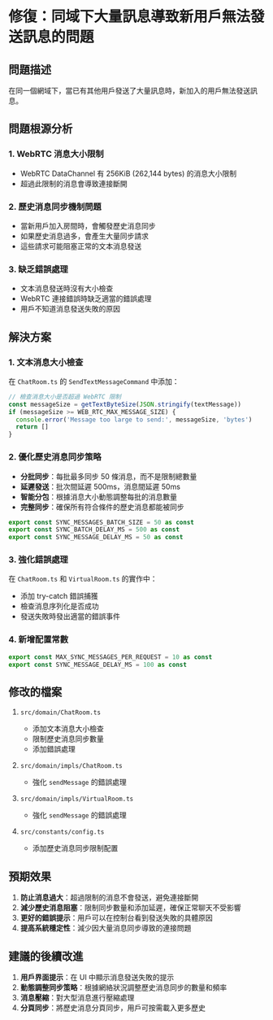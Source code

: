 # 修復：同域下大量訊息導致新用戶無法發送訊息的問題

## 問題描述

在同一個網域下，當已有其他用戶發送了大量訊息時，新加入的用戶無法發送訊息。

## 問題根源分析

### 1. WebRTC 消息大小限制

- WebRTC DataChannel 有 256KiB (262,144 bytes) 的消息大小限制
- 超過此限制的消息會導致連接斷開

### 2. 歷史消息同步機制問題

- 當新用戶加入房間時，會觸發歷史消息同步
- 如果歷史消息過多，會產生大量同步請求
- 這些請求可能阻塞正常的文本消息發送

### 3. 缺乏錯誤處理

- 文本消息發送時沒有大小檢查
- WebRTC 連接錯誤時缺乏適當的錯誤處理
- 用戶不知道消息發送失敗的原因

## 解決方案

### 1. 文本消息大小檢查

在 `ChatRoom.ts` 的 `SendTextMessageCommand` 中添加：

```typescript
// 檢查消息大小是否超過 WebRTC 限制
const messageSize = getTextByteSize(JSON.stringify(textMessage))
if (messageSize >= WEB_RTC_MAX_MESSAGE_SIZE) {
  console.error('Message too large to send:', messageSize, 'bytes')
  return []
}
```

### 2. 優化歷史消息同步策略

- **分批同步**：每批最多同步 50 條消息，而不是限制總數量
- **延遲發送**：批次間延遲 500ms，消息間延遲 50ms
- **智能分包**：根據消息大小動態調整每批的消息數量
- **完整同步**：確保所有符合條件的歷史消息都能被同步

```typescript
export const SYNC_MESSAGES_BATCH_SIZE = 50 as const
export const SYNC_BATCH_DELAY_MS = 500 as const
export const SYNC_MESSAGE_DELAY_MS = 50 as const
```

### 3. 強化錯誤處理

在 `ChatRoom.ts` 和 `VirtualRoom.ts` 的實作中：

- 添加 try-catch 錯誤捕獲
- 檢查消息序列化是否成功
- 發送失敗時發出適當的錯誤事件

### 4. 新增配置常數

```typescript
export const MAX_SYNC_MESSAGES_PER_REQUEST = 10 as const
export const SYNC_MESSAGE_DELAY_MS = 100 as const
```

## 修改的檔案

1. `src/domain/ChatRoom.ts`
   - 添加文本消息大小檢查
   - 限制歷史消息同步數量
   - 添加錯誤處理

2. `src/domain/impls/ChatRoom.ts`
   - 強化 `sendMessage` 的錯誤處理

3. `src/domain/impls/VirtualRoom.ts`
   - 強化 `sendMessage` 的錯誤處理

4. `src/constants/config.ts`
   - 添加歷史消息同步限制配置

## 預期效果

1. **防止消息過大**：超過限制的消息不會發送，避免連接斷開
2. **減少歷史消息阻塞**：限制同步數量和添加延遲，確保正常聊天不受影響
3. **更好的錯誤提示**：用戶可以在控制台看到發送失敗的具體原因
4. **提高系統穩定性**：減少因大量消息同步導致的連接問題

## 建議的後續改進

1. **用戶界面提示**：在 UI 中顯示消息發送失敗的提示
2. **動態調整同步策略**：根據網絡狀況調整歷史消息同步的數量和頻率
3. **消息壓縮**：對大型消息進行壓縮處理
4. **分頁同步**：將歷史消息分頁同步，用戶可按需載入更多歷史
